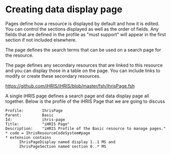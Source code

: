 # Creating data display page

Pages define how a resource is displayed by default and how it is edited.  You can control
the sections displayed as well as the order of fields.  Any fields that are defined in
the profile as "must support" will appear in the first section if not included elsewhere.

The page defines the search terms that can be used on a search page for the resource.

The page defines any secondary resources that are linked to this resource and you can display
those in a table on the page.  You can include links to modify or create these secondary resources.

<https://github.com/iHRIS/iHRIS/blob/master/fsh/IhrisPage.fsh>

A single iHRIS page defines a search page and data display page all together. Below is the profile of the iHRIS Page that we are going to discuss

```
Profile:        IhrisPage
Parent:         Basic
Id:             ihris-page
Title:          "iHRIS Page"
Description:    "iHRIS Profile of the Basic resource to manage pages."
* code = IhrisResourceCodeSystem#page
* extension contains
      IhrisPageDisplay named display 1..1 MS and
      IhrisPageSection named section 0..* MS
```
